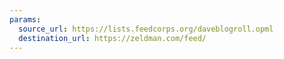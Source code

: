 ```yaml
---
params:
  source_url: https://lists.feedcorps.org/daveblogroll.opml
  destination_url: https://zeldman.com/feed/
---
```

